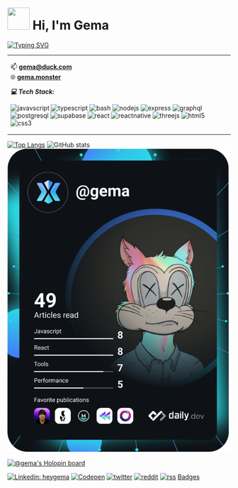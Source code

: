 
# <img width="50px" height="50px" src="https://user-images.githubusercontent.com/10743728/100195412-e2ca3780-2f29-11eb-98b0-26af8496f704.gif" width="36px" /> Hi, I'm Gema

[![Typing SVG](https://readme-typing-svg.herokuapp.com/?lines=Software+Engineer;Mobile+Dev;Frontend+Dev;&color=4AF626)](https://git.io/typing-svg)

<!-- ___tl;dr JS is 🔥___ **(Compile-To-Js)** -->

<table cellspacing="10" cellpadding="10" border="0px">
<tr>



<td>
<p align="left">
 📫 <b><a href="mailto:gema@duck.com">gema@duck.com</a></b> <br>
 🌐 <b><a href="https://gema.monster" target="_blank">gema.monster</a></b> 
</p> 
 

***💻 Tech Stack:***

![javavscript](https://img.shields.io/badge/JavaScript-F7DF1E?style=for-the-badge&logo=javascript&logoColor=black)
![typescript](https://img.shields.io/badge/TypeScript-007ACC?style=for-the-badge&logo=typescript&logoColor=white)
![bash](https://img.shields.io/badge/Shell_Script-121011?style=for-the-badge&logo=gnu-bash&logoColor=white)
![nodejs](https://img.shields.io/badge/Node.js-339933?style=for-the-badge&logo=nodedotjs&logoColor=white)
![express](https://img.shields.io/badge/Express.js-000000?style=for-the-badge&logo=express&logoColor=white)
![graphql](https://img.shields.io/badge/GraphQl-E10098?style=for-the-badge&logo=graphql&logoColor=white)
![postgresql](https://img.shields.io/badge/PostgreSQL-316192?style=for-the-badge&logo=postgresql&logoColor=white)
![supabase](https://img.shields.io/badge/Supabase-181818?style=for-the-badge&logo=supabase&logoColor=white)
![react](https://img.shields.io/badge/React-20232A?style=for-the-badge&logo=react&logoColor=61DAFB)
![reactnative](https://img.shields.io/badge/React_Native-20232A?style=for-the-badge&logo=react&logoColor=61DAFB)
![threejs](https://img.shields.io/badge/ThreeJs-black?style=for-the-badge&logo=three.js&logoColor=white)
![html5](https://img.shields.io/badge/HTML5-E34F26?style=for-the-badge&logo=html5&logoColor=white)
![css3](https://img.shields.io/badge/CSS3-1572B6?style=for-the-badge&logo=css3&logoColor=white)
</td>

</tr>
</table>

<!--
<div>
<a href="https://app.daily.dev/gema"><img src="https://api.daily.dev/devcards/bc6c1848f3da4279abfefa57631cd0bc.png?r=6o7" width="400" alt="⚡️Gema Anggada's Dev Card"/></a>
</div>
-->


<!--💰 <b><a href="https://harmony.one" target="_blank">Harmony</a>: one1fcv9heajwksqn0duew07jg4lsmgngetwj97rtm <br>-->
<!-- 🧧 <a href="https://solana.com/" target="_blank">Solana</a>: gema.sol (<a href="https://matrica.io/gema" target="_blank">9aPBRryNmrT2vPZguknzRVtG7hs6Vz7R2ahkuXz6dP9</a>)<br>
🧧 <a href="https://ethereum.org/en/" target="_blank">Ethereum</a>: 0xgema.eth (<a href="https://rainbow.me/0xgema.eth" target="_blank">0xdd941e4C1b6CF6f4f690A0d23736757B048Aa1E2</a>) <br> 
  </b> -->



[![Top Langs](https://github-readme-stats.vercel.app/api/top-langs/?username=heygema&layout=compact&theme=gruvbox)](https://github.com/anuraghazra/github-readme-stats)
![GitHub stats](https://github-readme-stats.vercel.app/api?username=heygema&layout=compact&show_icons=true&theme=gruvbox&hide_rank=true&hide_title=true&count_private=true)
<a href="https://app.daily.dev/gema"><img src="https://github.com/heygema/heygema/blob/master/devcard.svg" width="500" alt="Gema's Dev Card"/></a>

<!-- [![trophy](https://github-profile-trophy.vercel.app/?username=heygema&theme=onedark)](https://github.com/ryo-ma/github-profile-trophy) -->

<!-- ![Anurag's github stats](https://github-readme-stats.vercel.app/api?username=heygema&show_icons=true&theme=radical) -->

<!-- [![Ashutosh's github activity graph](https://activity-graph.herokuapp.com/graph?username=heygema&theme=react-dark)](https://github.com/ashutosh00710/github-readme-activity-graph) -->

[![@gema's Holopin board](https://holopin.me/gema)](https://holopin.io/@gema)

[![Linkedin: heygema](https://img.shields.io/badge/linkedin-%230077B5.svg?&style=for-the-badge&logo=linkedin&logoColor=white)](https://www.linkedin.com/in/heygema/)
[![Codepen](https://img.shields.io/badge/Codepen-000000?style=for-the-badge&logo=codepen&logoColor=white)](https://codepen.io/heygema)
[![twitter](https://img.shields.io/badge/twitter-%231DA1F2.svg?&style=for-the-badge&logo=twitter&logoColor=white)](https://twitter.com/heygema)
[![reddit](https://img.shields.io/badge/reddit-%23FF4500.svg?&style=for-the-badge&logo=reddit&logoColor=white)](https://reddit.com/heygema)
[![rss](https://img.shields.io/badge/rss-%23FFA500.svg?&style=for-the-badge&logo=rss&logoColor=white)](https://gema.monster/rss)
[Badges](https://github.com/alexandresanlim/Badges4-README.md-Profile)

<!--

<p align="center">
  <img align="center" style="display: block; margin: auto;" alt="photo;align: center;" src="https://24.media.tumblr.com/tumblr_lj7m023ybE1qcyka5o1_500.gif">
</p>

<p align="center">
  <img align="center" style="display: block; margin: auto;" alt="photo;align: center;" src="https://www.delta.edu/_resources/images/planetarium/astronomy-001.jpg">
</p>

<p align="center">
  <img align="center" style="display: block; margin: auto;" alt="photo;align: center;" src="https://upload.wikimedia.org/wikipedia/commons/thumb/6/64/A_spinner_dolphin_in_the_Red_Sea.jpg/1920px-A_spinner_dolphin_in_the_Red_Sea.jpg">
</p>
-->


<!--
**heygema/heygema** is a ✨ _special_ ✨ repository because its `README.md` (this file) appears on your GitHub profile.

Here are some ideas to get you started:

- 🔭 I’m currently working on ...
- 🌱 I’m currently learning ...
- 👯 I’m looking to collaborate on ...
- 🤔 I’m looking for help with ...
- 💬 Ask me about ...
- 📫 How to reach me: ...
- 😄 Pronouns: ...
- ⚡ Fun fact: ...
-->
